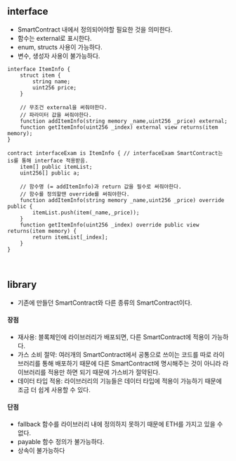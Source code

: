 ## interface
- SmartContract 내에서 정의되어야할 필요한 것을 의미한다.
- 함수는 external로 표시한다.
- enum, structs 사용이 가능하다.
- 변수, 생성자 사용이 불가능하다.
```solidity
interface ItemInfo {
    struct item {
        string name;
        uint256 price;
    }
    
    // 무조건 external을 써줘야한다.
    // 파라미터 값을 써줘야한다.
    function addItemInfo(string memory _name,uint256 _price) external;
    function getItemInfo(uint256 _index) external view returns(item memory);
}

contract interfaceExam is ItemInfo { // interfaceExam SmartContract는 is를 통해 interface 적용받음.
    item[] public itemList;
    uint256[] public a;
    
    // 함수명 (= addItemInfo)과 return 값을 필수로 써줘야한다. 
    // 함수를 정의할땐 override를 써줘야한다.
    function addItemInfo(string memory _name,uint256 _price) override public {
        itemList.push(item(_name,_price));
    }
    function getItemInfo(uint256 _index) override public view returns(item memory) {
        return itemList[_index];
    }
}
```

<br>

## library
- 기존에 만들던 SmartContract와 다른 종류의 SmartContract이다.

#### 장점
- 재사용: 블록체인에 라이브러리가 배포되면, 다른 SmartContract에 적용이 가능하다.
- 가스 소비 절약: 여러개의 SmartContract에서 공통으로 쓰이는 코드를 따로 라이브러리를 통해 배포하기 때문에 다른 SmartContract에 명시해주는 것이 아니라 라이브러리를 적용만 하면 되기 때문에 가스비가 절약된다.
- 데이터 타입 적용: 라이브러리의 기능들은 데이터 타입에 적용이 가능하기 때문에 조금 더 쉽게 사용할 수 있다.

#### 단점
- fallback 함수를 라이브러리 내에 정의하지 못하기 때문에 ETH를 가지고 있을 수 없다.
- payable 함수 정의가 불가능하다.
- 상속이 불가능하다


